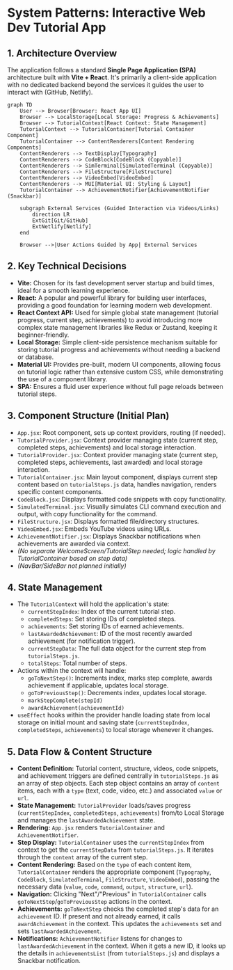# System Patterns: Interactive Web Dev Tutorial App

## 1. Architecture Overview

The application follows a standard **Single Page Application (SPA)** architecture built with **Vite + React**. It's primarily a client-side application with no dedicated backend beyond the services it guides the user to interact with (GitHub, Netlify).

```mermaid
graph TD
    User --> Browser[Browser: React App UI]
    Browser --> LocalStorage[Local Storage: Progress & Achievements]
    Browser --> TutorialContext[React Context: State Management]
    TutorialContext --> TutorialContainer[Tutorial Container Component]
    TutorialContainer --> ContentRenderers[Content Rendering Components]
    ContentRenderers --> TextDisplay[Typography]
    ContentRenderers --> CodeBlock[CodeBlock (Copyable)]
    ContentRenderers --> SimTerminal[SimulatedTerminal (Copyable)]
    ContentRenderers --> FileStructure[FileStructure]
    ContentRenderers --> VideoEmbed[VideoEmbed]
    ContentRenderers --> MUI[Material UI: Styling & Layout]
    TutorialContainer --> AchievementNotifier[AchievementNotifier (Snackbar)]

    subgraph External Services (Guided Interaction via Videos/Links)
        direction LR
        ExtGit[Git/GitHub]
        ExtNetlify[Netlify]
    end

    Browser -->|User Actions Guided by App| External Services
```

## 2. Key Technical Decisions

*   **Vite:** Chosen for its fast development server startup and build times, ideal for a smooth learning experience.
*   **React:** A popular and powerful library for building user interfaces, providing a good foundation for learning modern web development.
*   **React Context API:** Used for simple global state management (tutorial progress, current step, achievements) to avoid introducing more complex state management libraries like Redux or Zustand, keeping it beginner-friendly.
*   **Local Storage:** Simple client-side persistence mechanism suitable for storing tutorial progress and achievements without needing a backend or database.
*   **Material UI:** Provides pre-built, modern UI components, allowing focus on tutorial logic rather than extensive custom CSS, while demonstrating the use of a component library.
*   **SPA:** Ensures a fluid user experience without full page reloads between tutorial steps.

## 3. Component Structure (Initial Plan)

*   `App.jsx`: Root component, sets up context providers, routing (if needed).
*   `TutorialProvider.jsx`: Context provider managing state (current step, completed steps, achievements) and local storage interaction.
*   `TutorialProvider.jsx`: Context provider managing state (current step, completed steps, achievements, last awarded) and local storage interaction.
*   `TutorialContainer.jsx`: Main layout component, displays current step content based on `tutorialSteps.js` data, handles navigation, renders specific content components.
*   `CodeBlock.jsx`: Displays formatted code snippets with copy functionality.
*   `SimulatedTerminal.jsx`: Visually simulates CLI command execution and output, with copy functionality for the command.
*   `FileStructure.jsx`: Displays formatted file/directory structures.
*   `VideoEmbed.jsx`: Embeds YouTube videos using URLs.
*   `AchievementNotifier.jsx`: Displays Snackbar notifications when achievements are awarded via context.
*   *(No separate WelcomeScreen/TutorialStep needed; logic handled by TutorialContainer based on step data)*
*   *(NavBar/SideBar not planned initially)*

## 4. State Management

*   The `TutorialContext` will hold the application's state:
    *   `currentStepIndex`: Index of the current tutorial step.
    *   `completedSteps`: Set storing IDs of completed steps.
    *   `achievements`: Set storing IDs of earned achievements.
    *   `lastAwardedAchievement`: ID of the most recently awarded achievement (for notification trigger).
    *   `currentStepData`: The full data object for the current step from `tutorialSteps.js`.
    *   `totalSteps`: Total number of steps.
*   Actions within the context will handle:
    *   `goToNextStep()`: Increments index, marks step complete, awards achievement if applicable, updates local storage.
    *   `goToPreviousStep()`: Decrements index, updates local storage.
    *   `markStepComplete(stepId)`
    *   `awardAchievement(achievementId)`
*   `useEffect` hooks within the provider handle loading state from local storage on initial mount and saving state (`currentStepIndex`, `completedSteps`, `achievements`) to local storage whenever it changes.

## 5. Data Flow & Content Structure

*   **Content Definition:** Tutorial content, structure, videos, code snippets, and achievement triggers are defined centrally in `tutorialSteps.js` as an array of step objects. Each step object contains an array of `content` items, each with a `type` (text, code, video, etc.) and associated `value` or `url`.
*   **State Management:** `TutorialProvider` loads/saves progress (`currentStepIndex`, `completedSteps`, `achievements`) from/to Local Storage and manages the `lastAwardedAchievement` state.
*   **Rendering:** `App.jsx` renders `TutorialContainer` and `AchievementNotifier`.
*   **Step Display:** `TutorialContainer` uses the `currentStepIndex` from context to get the `currentStepData` from `tutorialSteps.js`. It iterates through the `content` array of the current step.
*   **Content Rendering:** Based on the `type` of each content item, `TutorialContainer` renders the appropriate component (`Typography`, `CodeBlock`, `SimulatedTerminal`, `FileStructure`, `VideoEmbed`), passing the necessary data (`value`, `code`, `command`, `output`, `structure`, `url`).
*   **Navigation:** Clicking "Next"/"Previous" in `TutorialContainer` calls `goToNextStep`/`goToPreviousStep` actions in the context.
*   **Achievements:** `goToNextStep` checks the completed step's data for an `achievement` ID. If present and not already earned, it calls `awardAchievement` in the context. This updates the `achievements` set and sets `lastAwardedAchievement`.
*   **Notifications:** `AchievementNotifier` listens for changes to `lastAwardedAchievement` in the context. When it gets a new ID, it looks up the details in `achievementsList` (from `tutorialSteps.js`) and displays a Snackbar notification.
